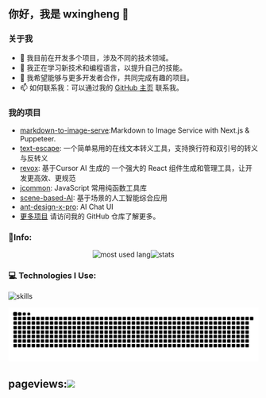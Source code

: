 ## 你好，我是 wxingheng 👋

### 关于我
- 🔭 我目前在开发多个项目，涉及不同的技术领域。
- 🌱 我正在学习新技术和编程语言，以提升自己的技能。
- 👯 我希望能够与更多开发者合作，共同完成有趣的项目。
- 📫 如何联系我：可以通过我的 [GitHub 主页](https://github.com/wxingheng) 联系我。


### 我的项目
- [markdown-to-image-serve](https://github.com/wxingheng/markdown-to-image-serve):Markdown to Image Service with Next.js & Puppeteer.
- [text-escape](https://github.com/wxingheng/text-escape): 一个简单易用的在线文本转义工具，支持换行符和双引号的转义与反转义
- [revox](https://github.com/wxingheng/revox): 基于Cursor AI 生成的 一个强大的 React 组件生成和管理工具，让开发更高效、更规范
- [jcommon](https://github.com/wxingheng/jcommon): JavaScript 常用纯函数工具库
- [scene-based-AI](https://github.com/wxingheng/scene-based-AI): 基于场景的人工智能综合应用
- [ant-design-x-pro](https://github.com/wxingheng/ant-design-x-pro): AI Chat UI
- [更多项目](https://github.com/wxingheng?tab=repositories) 请访问我的 GitHub 仓库了解更多。

### 🏀Info:

<div style="display:flex;justify-content:center;">
    <img src="https://github-readme-stats.vercel.app/api/top-langs/?username=wxingheng&layout=donut&hide=jupyter%20notebook" alt="most used lang" </img>
    <img src="https://github-readme-stats.vercel.app/api?username=wxingheng&show_icons=true" alt="stats" </img>
</div>

### 💻 Technologies  I Use:

![skills](https://skillicons.dev/icons?perline=14&i=html,css,javascript,typescript,d3,ai,dart,react,vue,angular,flutter,electron,nuxtjs,vite,webpack,babel,nodejs,express,python,java,bash,md,fastapi,nestjs,sqlite,mysql,git,github,docker,linux,ubuntu,postman,vscode,pycharm)




<p align="center">
 <img width="1000" src="https://github.com/wxingheng/wxingheng/blob/output/github-snake.svg" alt="snake"/>
</p>


## pageviews:![](https://count.getloli.com/@wxingheng?name=wxingheng&theme=capoo-2&padding=7&offset=0&align=top&scale=1&pixelated=1&darkmode=auto)
